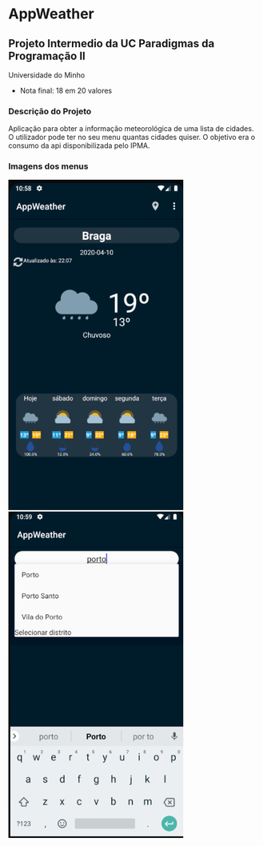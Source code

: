 # AppWeather
## Projeto Intermedio da UC Paradigmas da Programação II

Universidade do Minho

* Nota final: 18 em 20 valores

### Descrição do Projeto

Aplicação para obter a informação meteorológica de uma lista de cidades. O utilizador pode ter no seu menu quantas cidades quiser. O objetivo era o consumo da api disponibilizada pelo IPMA.

### Imagens dos menus

<p float="left">
  <img src="images/1.png" width="350" />
  <img src="images/2.png" width="350" /> 
</p>
